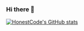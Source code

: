 ### Hi there 👋

[![HonestCode's GitHub stats](https://github-readme-stats.vercel.app/api?username=HonestCodeWasTaken)](https://github.com/anuraghazra/github-readme-stats)


<!--
**HonestCodeWasTaken/HonestCodeWasTaken** is a ✨ _special_ ✨ repository because its `README.md` (this file) appears on your GitHub profile.

Here are some ideas to get you started:

- 🔭 I’m currently working on ...
- 🌱 I’m currently learning ...
- 👯 I’m looking to collaborate on ...
- 🤔 I’m looking for help with ...
- 💬 Ask me about ...
- 📫 How to reach me: ...
- 😄 Pronouns: ...
- ⚡ Fun fact: ...
-->
